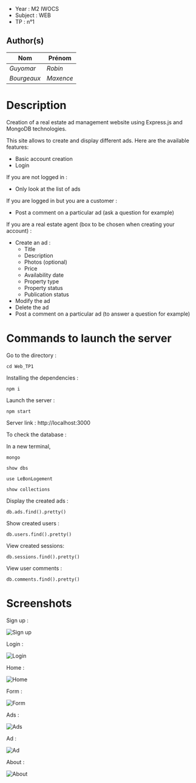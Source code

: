 
- Year : M2 IWOCS
- Subject : WEB
- TP : n°1

## Author(s)

|Nom|Prénom|
|--|--|
| *Guyomar* | *Robin*|
| *Bourgeaux* | *Maxence*|

# Description

Creation of a real estate ad management website using Express.js and MongoDB technologies.

This site allows to create and display different ads. Here are the available features:
- Basic account creation
- Login

If you are not logged in :
- Only look at the list of ads

If you are logged in but you are a customer :
- Post a comment on a particular ad (ask a question for example)

If you are a real estate agent (box to be chosen when creating your account) :
- Create an ad :
    - Title
    - Description
    - Photos (optional)
    - Price
    - Availability date
    - Property type
    - Property status
    - Publication status
- Modify the ad
- Delete the ad
- Post a comment on a particular ad (to answer a question for example)

# Commands to launch the server
Go to the directory :

    cd Web_TP1

Installing the dependencies :

    npm i

Launch the server :

    npm start

Server link : http://localhost:3000

To check the database :

In a new terminal,

    mongo

    show dbs

    use LeBonLogement

    show collections

Display the created ads :

    db.ads.find().pretty()

Show created users :

    db.users.find().pretty()

View created sessions:

    db.sessions.find().pretty() 

View user comments :

    db.comments.find().pretty()

# Screenshots

Sign up :

![Sign up](Web_TP1/public/screenshots/1-signup.png)

Login :

![Login](Web_TP1/public/screenshots/2-login.png)

Home :

![Home](Web_TP1/public/screenshots/3-Home.png)

Form :

![Form](Web_TP1/public/screenshots/4-Form.png)

Ads :

![Ads](Web_TP1/public/screenshots/5-Ads.png)

Ad :

![Ad](Web_TP1/public/screenshots/6-Ad.png)

About :

![About](Web_TP1/public/screenshots/7-About.png)